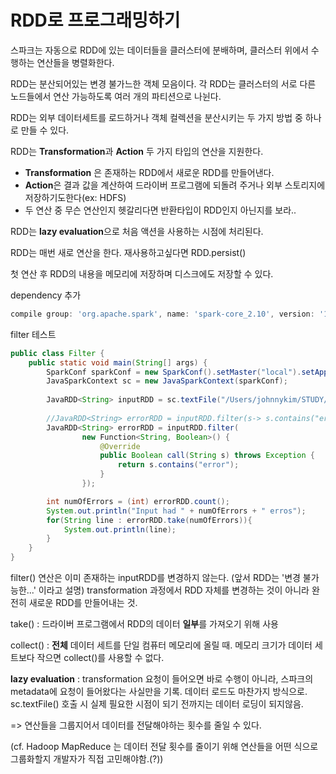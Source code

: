 # RDD로 프로그래밍하기

스파크는 자동으로 RDD에 있는 데이터들을 클러스터에 분배하며, 클러스터 위에서 수행하는 연산들을 병렬화한다.

RDD는 분산되어있는 변경 불가느한 객체 모음이다. 각 RDD는 클러스터의 서로 다른 노드들에서 연산 가능하도록 여러 개의 파티션으로 나뉜다.

RDD는 외부 데이터세트를 로드하거나 객체 컬렉션을 분산시키는 두 가지 방법 중 하나로 만들 수 있다.

RDD는 **Transformation**과 **Action** 두 가지 타입의 연산을 지원한다.

- **Transformation** 은 존재하는 RDD에서 새로운 RDD를 만들어낸다.
- **Action**은 결과 값을 계산하여 드라이버 프로그램에 되돌려 주거나 외부 스토리지에 저장하기도한다(ex: HDFS)
- 두 연산 중 무슨 연산인지 헷갈리다면 반환타입이 RDD인지 아닌지를 보라..

RDD는 **lazy evaluation**으로 처음 액션을 사용하는 시점에 처리된다.

RDD는 매번 새로 연산을 한다. 재사용하고싶다면 RDD.persist()

첫 연산 후 RDD의 내용을 메모리에 저장하며 디스크에도 저장할 수 있다.

dependency 추가

``` gradle
compile group: 'org.apache.spark', name: 'spark-core_2.10', version: '1.3.1'
```

filter 테스트

``` java
public class Filter {
    public static void main(String[] args) {
        SparkConf sparkConf = new SparkConf().setMaster("local").setAppName("Filter Test");
        JavaSparkContext sc = new JavaSparkContext(sparkConf);
        
        JavaRDD<String> inputRDD = sc.textFile("/Users/johnnykim/STUDY/spark/filterTest");
        
        //JavaRDD<String> errorRDD = inputRDD.filter(s-> s.contains("error"));
        JavaRDD<String> errorRDD = inputRDD.filter(
                new Function<String, Boolean>() {
                    @Override 
                    public Boolean call(String s) throws Exception { 
                        return s.contains("error"); 
                    }
                });

        int numOfErrors = (int) errorRDD.count();
        System.out.println("Input had " + numOfErrors + " erros");
        for(String line : errorRDD.take(numOfErrors)){
            System.out.println(line);
        }
    }
}
```

filter() 연산은 이미 존재하는 inputRDD를 변경하지 않는다. (앞서 RDD는 '변경 불가능한...' 이라고 설명) transformation 과정에서 RDD 자체를 변경하는 것이 아니라 완전히 새로운 RDD를 만들어내는 것.

take() : 드라이버 프로그램에서 RDD의 데이터 **일부**를 가져오기 위해 사용

collect() : **전체** 데이터 세트를 단일 컴퓨터 메모리에 올릴 때. 메모리 크기가 데이터 세트보다 작으면 collect()를 사용할 수 없다.

**lazy evaluation** : transformation 요청이 들어오면 바로 수행이 아니라, 스파크의 metadata에 요청이 들어왔다는 사실만을 기록. 데이터 로드도 마찬가지 방식으로. sc.textFile() 호출 시 실제 필요한 시점이 되기 전까지는 데이터 로딩이 되지않음.

=> 연산들을 그룹지어서 데이터를 전달해야하는 횟수를 줄일 수 있다.

(cf. Hadoop MapReduce 는 데이터 전달 횟수를 줄이기 위해 연산들을 어떤 식으로 그룹화할지 개발자가 직접 고민해야함.(?))

